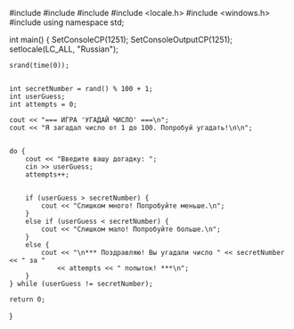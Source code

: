 #include <iostream>
#include <cstdlib>
#include <ctime>
#include <locale.h>
#include <windows.h>
#include <cmath>
using namespace std;

int main() {
    SetConsoleCP(1251);
    SetConsoleOutputCP(1251);
    setlocale(LC_ALL, "Russian");

    srand(time(0));


    int secretNumber = rand() % 100 + 1;
    int userGuess;
    int attempts = 0;

    cout << "=== ИГРА 'УГАДАЙ ЧИСЛО' ===\n";
    cout << "Я загадал число от 1 до 100. Попробуй угадать!\n\n";


    do {
        cout << "Введите вашу догадку: ";
        cin >> userGuess;
        attempts++;


        if (userGuess > secretNumber) {
            cout << "Слишком много! Попробуйте меньше.\n";
        }
        else if (userGuess < secretNumber) {
            cout << "Слишком мало! Попробуйте больше.\n";
        }
        else {
            cout << "\n*** Поздравляю! Вы угадали число " << secretNumber << " за "
                << attempts << " попыток! ***\n";
        }
    } while (userGuess != secretNumber);

    return 0;
}
